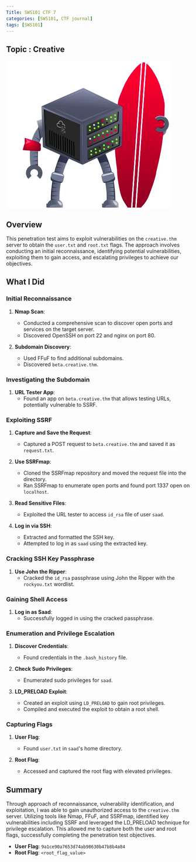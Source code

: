 ```yaml
---
Title: SWS101 CTF 7
categories: [SWS101, CTF journal]
tags: [SWS101]
---
```

## Topic : Creative

![alt text](<../img/sws/Screenshot from 2024-06-13 17-51-26.png>)

## Overview

This penetration test aims to exploit vulnerabilities on the `creative.thm` server to obtain the `user.txt` and `root.txt` flags. The approach involves conducting an initial reconnaissance, identifying potential vulnerabilities, exploiting them to gain access, and escalating privileges to achieve our objectives.

## What I Did

### Initial Reconnaissance

1. **Nmap Scan**:
    - Conducted a comprehensive scan to discover open ports and services on the target server.
    - Discovered OpenSSH on port 22 and nginx on port 80.

2. **Subdomain Discovery**:
    - Used FFuF to find additional subdomains.
    - Discovered `beta.creative.thm`.

### Investigating the Subdomain

1. **URL Tester App**:
    - Found an app on `beta.creative.thm` that allows testing URLs, potentially vulnerable to SSRF.

### Exploiting SSRF

1. **Capture and Save the Request**:
    - Captured a POST request to `beta.creative.thm` and saved it as `request.txt`.

2. **Use SSRFmap**:
    - Cloned the SSRFmap repository and moved the request file into the directory.
    - Ran SSRFmap to enumerate open ports and found port 1337 open on `localhost`.

3. **Read Sensitive Files**:
    - Exploited the URL tester to access `id_rsa` file of user `saad`.

4. **Log in via SSH**:
    - Extracted and formatted the SSH key.
    - Attempted to log in as `saad` using the extracted key.

### Cracking SSH Key Passphrase

1. **Use John the Ripper**:
    - Cracked the `id_rsa` passphrase using John the Ripper with the `rockyou.txt` wordlist.

### Gaining Shell Access

1. **Log in as Saad**:
    - Successfully logged in using the cracked passphrase.

### Enumeration and Privilege Escalation

1. **Discover Credentials**:
    - Found credentials in the `.bash_history` file.

2. **Check Sudo Privileges**:
    - Enumerated sudo privileges for `saad`.

3. **LD_PRELOAD Exploit**:
    - Created an exploit using `LD_PRELOAD` to gain root privileges.
    - Compiled and executed the exploit to obtain a root shell.

### Capturing Flags

1. **User Flag**:
    - Found `user.txt` in `saad`'s home directory.

2. **Root Flag**:
    - Accessed and captured the root flag with elevated privileges.

## Summary

Through  approach of reconnaissance, vulnerability identification, and exploitation, I was able to gain unauthorized access to the `creative.thm` server. Utilizing tools like Nmap, FFuF, and SSRFmap, identified key vulnerabilities including SSRF and leveraged the LD_PRELOAD technique for privilege escalation. This allowed me to capture both the user and root flags, successfully completing the penetration test objectives.

- **User Flag**: `9a1ce90a7653d74ab98630b47b8b4a84`
- **Root Flag**: `<root_flag_value>`

